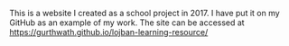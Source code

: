 This is a website I created as a school project in 2017.  I have put it on my GitHub as an example of my work.
The site can be accessed at https://gurthwath.github.io/lojban-learning-resource/

